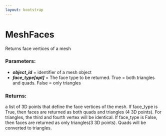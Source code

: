 ```yaml
---
layout: bootstrap
---
```


# MeshFaces

Returns face vertices of a mesh
          

### Parameters:

- ***object_id*** = identifier of a mesh object
- ***face_type[opt]*** = The face type to be returned. True = both triangles
  and quads. False = only triangles
        

### Returns:


a list of 3D points that define the face vertices of the mesh. If
face_type is True, then faces are returned as both quads and triangles
(4 3D points). For triangles, the third and fourth vertex will be
identical. If face_type is False, then faces are returned as only
triangles(3 3D points). Quads will be converted to triangles.
        


